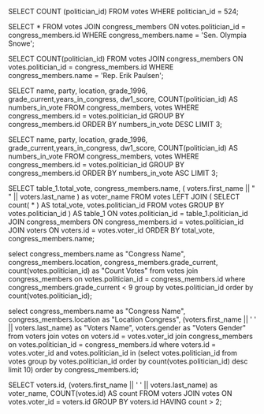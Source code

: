 <!-- Release 1  -->

<!-- 1. Hitung jumlah vote untuk Sen. Olympia Snowe yang memiliki id 524. -->
SELECT COUNT (politician_id) FROM votes WHERE politician_id = 524;

<!-- 2. Sekarang lakukan JOIN tanpa menggunakan id `524`. Query kedua tabel votes dan congress_members. -->
 SELECT * FROM votes JOIN congress_members ON votes.politician_id = congress_members.id WHERE congress_members.name  = 'Sen. Olympia Snowe';

<!-- 3. Sekarang gimana dengan representative Erik Paulsen? Berapa banyak vote yang dia dapatkan? -->
  SELECT COUNT(politician_id) FROM votes JOIN congress_members ON votes.politician_id = congress_members.id WHERE congress_members.name  = 'Rep. Erik Paulsen';

<!-- 4. Buatlah daftar peserta Congress yang mendapatkan vote terbanyak. Jangan sertakan field `created_at` dan `updated_at`. -->
  SELECT name, party, location, grade_1996, grade_current,years_in_congress, dw1_score, COUNT(politician_id) AS numbers_in_vote FROM congress_members, votes WHERE congress_members.id = votes.politician_id GROUP BY congress_members.id ORDER BY numbers_in_vote DESC LIMIT 3;

<!-- 5. Sekarang buatlah sebuah daftar semua anggota Congress yang setidaknya mendapatkan beberapa vote dalam urutan dari yang paling sedikit. Dan juga jangan sertakan field-field yang memiliki tipe date. -->
  SELECT name, party, location, grade_1996, grade_current,years_in_congress, dw1_score, COUNT(politician_id) AS numbers_in_vote FROM congress_members, votes WHERE congress_members.id = votes.politician_id GROUP BY congress_members.id ORDER BY numbers_in_vote ASC LIMIT 3;

<!-- Release 2  -->

<!-- 1. Siapa anggota Congress yang mendapatkan vote terbanyak? List nama mereka dan jumlah vote-nya. Siapa saja yang memilih politisi tersebut? List nama mereka, dan jenis kelamin mereka. -->
  SELECT table_1.total_vote, congress_members.name, ( voters.first_name || " " || voters.last_name ) as voter_name FROM votes LEFT JOIN ( SELECT count( * ) AS total_vote, votes.politician_id FROM votes GROUP BY votes.politician_id ) AS table_1 ON votes.politician_id = table_1.politician_id JOIN congress_members ON congress_members.id = votes.politician_id JOIN voters ON voters.id = votes.voter_id ORDER BY total_vote, congress_members.name;

<!-- 2. Berapa banyak vote yang diterima anggota Congress yang memiliki grade di bawah 9 (gunakan field `grade_current`)? Ambil nama, lokasi, grade_current dan jumlah vote. -->
  select congress_members.name as "Congress Name", congress_members.location, congress_members.grade_current, count(votes.politician_id) as "Count Votes" from votes join congress_members on votes.politician_id = congress_members.id where congress_members.grade_current < 9 group by votes.politician_id order by count(votes.politician_id);

<!-- 3. Apa saja 10 negara bagian yang memiliki voters terbanyak? List semua orang yang melakukan vote di negara bagian yang paling populer. (Akan menjadi daftar yang panjang, kamu bisa gunakan hasil dari query pertama untuk menyederhanakan query berikut ini.) -->
  select congress_members.name as "Congress Name", congress_members.location as "Location Congress", (voters.first_name || ' ' || voters.last_name) as "Voters Name", voters.gender as "Voters Gender" from voters join votes on voters.id = votes.voter_id join congress_members on votes.politician_id = congress_members.id where voters.id = votes.voter_id and votes.politician_id in (select votes.politician_id from votes group by votes.politician_id order by count(votes.politician_id) desc limit 10) order by congress_members.id;

<!-- 4. List orang-orang yang vote lebih dari dua kali. Harusnya mereka hanya bisa vote untuk posisi Senator dan satu lagi untuk wakil. Wow, kita dapat si tukang curang! Segera laporkan ke KPK!! -->
  SELECT voters.id, (voters.first_name || ' ' || voters.last_name) as voter_name, COUNT(votes.id) AS count FROM voters JOIN votes ON votes.voter_id = voters.id GROUP BY voters.id HAVING count > 2;
